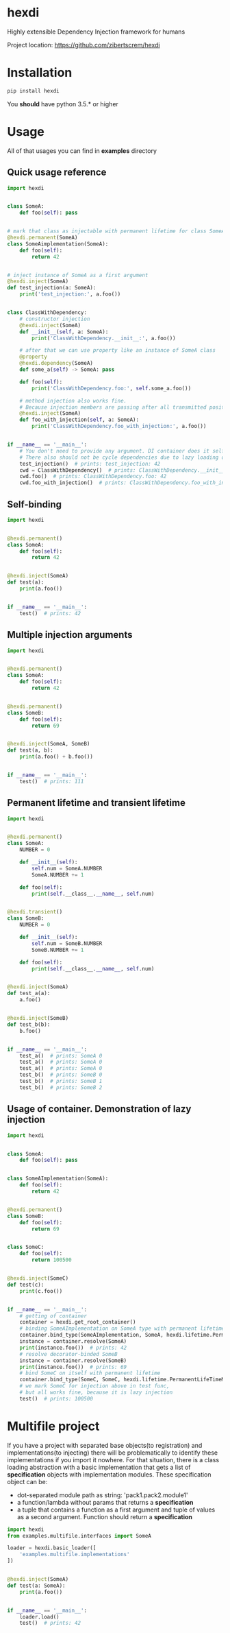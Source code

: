 # hexdi
Highly extensible Dependency Injection framework for humans

Project location: https://github.com/zibertscrem/hexdi

# Installation
```bash
pip install hexdi
```
You **should** have python 3.5.* or higher

# Usage

All of that usages you can find in **examples** directory

## Quick usage reference

```python
import hexdi


class SomeA:
    def foo(self): pass


# mark that class as injectable with permanent lifetime for class SomeA
@hexdi.permanent(SomeA)
class SomeAimplementation(SomeA):
    def foo(self):
        return 42


# inject instance of SomeA as a first argument
@hexdi.inject(SomeA)
def test_injection(a: SomeA):
    print('test_injection:', a.foo())


class ClassWithDependency:
    # constructor injection
    @hexdi.inject(SomeA)
    def __init__(self, a: SomeA):
        print('ClassWithDependency.__init__:', a.foo())

    # after that we can use property like an instance of SomeA class
    @property
    @hexdi.dependency(SomeA)
    def some_a(self) -> SomeA: pass

    def foo(self):
        print('ClassWithDependency.foo:', self.some_a.foo())

    # method injection also works fine.
    # Because injection members are passing after all transmitted positional arguments
    @hexdi.inject(SomeA)
    def foo_with_injection(self, a: SomeA):
        print('ClassWithDependency.foo_with_injection:', a.foo())


if __name__ == '__main__':
    # You don't need to provide any argument. DI container does it self
    # There also should not be cycle dependencies due to lazy loading of any injections
    test_injection()  # prints: test_injection: 42
    cwd = ClassWithDependency()  # prints: ClassWithDependency.__init__: 42
    cwd.foo()  # prints: ClassWithDependency.foo: 42
    cwd.foo_with_injection()  # prints: ClassWithDependency.foo_with_injection: 42

```

## Self-binding

```python
import hexdi


@hexdi.permanent()
class SomeA:
    def foo(self):
        return 42


@hexdi.inject(SomeA)
def test(a):
    print(a.foo())


if __name__ == '__main__':
    test()  # prints: 42

```

## Multiple injection arguments

```python
import hexdi


@hexdi.permanent()
class SomeA:
    def foo(self):
        return 42


@hexdi.permanent()
class SomeB:
    def foo(self):
        return 69


@hexdi.inject(SomeA, SomeB)
def test(a, b):
    print(a.foo() + b.foo())


if __name__ == '__main__':
    test()  # prints: 111

```

## Permanent lifetime and transient lifetime

```python
import hexdi


@hexdi.permanent()
class SomeA:
    NUMBER = 0

    def __init__(self):
        self.num = SomeA.NUMBER
        SomeA.NUMBER += 1

    def foo(self):
        print(self.__class__.__name__, self.num)


@hexdi.transient()
class SomeB:
    NUMBER = 0

    def __init__(self):
        self.num = SomeB.NUMBER
        SomeB.NUMBER += 1

    def foo(self):
        print(self.__class__.__name__, self.num)


@hexdi.inject(SomeA)
def test_a(a):
    a.foo()


@hexdi.inject(SomeB)
def test_b(b):
    b.foo()


if __name__ == '__main__':
    test_a()  # prints: SomeA 0
    test_a()  # prints: SomeA 0
    test_a()  # prints: SomeA 0
    test_b()  # prints: SomeB 0
    test_b()  # prints: SomeB 1
    test_b()  # prints: SomeB 2

```

## Usage of container. Demonstration of lazy injection

```python
import hexdi


class SomeA:
    def foo(self): pass


class SomeAImplementation(SomeA):
    def foo(self):
        return 42


@hexdi.permanent()
class SomeB:
    def foo(self):
        return 69


class SomeC:
    def foo(self):
        return 100500


@hexdi.inject(SomeC)
def test(c):
    print(c.foo())


if __name__ == '__main__':
    # getting of container
    container = hexdi.get_root_container()
    # binding SomeAImplementation on SomeA type with permanent lifetime
    container.bind_type(SomeAImplementation, SomeA, hexdi.lifetime.PermanentLifeTimeManager)
    instance = container.resolve(SomeA)
    print(instance.foo())  # prints: 42
    # resolve decorator-binded SomeB
    instance = container.resolve(SomeB)
    print(instance.foo())  # prints: 69
    # bind SomeC on itself with permanent lifetime
    container.bind_type(SomeC, SomeC, hexdi.lifetime.PermanentLifeTimeManager)
    # we mark SomeC for injection above in test func,
    # but all works fine, because it is lazy injection
    test()  # prints: 100500
```

# Multifile project

If you have a project with separated base objects(to registration) and implementations(to injecting) there will be problematically to identify these implementations if you import it nowhere.
For that situation, there is a class loading abstraction with a basic implementation that gets a list of **specification** objects with implementation modules. These specification object can be: 
- dot-separated module path as string: 'pack1.pack2.module1'
- a function/lambda without params that returns a **specification**
- a tuple that contains a function as a first argument and tuple of values as a second argument. Function should return a **specification**


```python
import hexdi
from examples.multifile.interfaces import SomeA

loader = hexdi.basic_loader([
    'examples.multifile.implementations'
])


@hexdi.inject(SomeA)
def test(a: SomeA):
    print(a.foo())


if __name__ == '__main__':
    loader.load()
    test()  # prints: 42

```